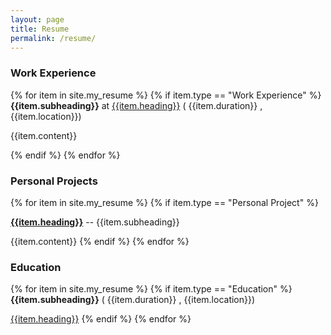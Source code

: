 ```yaml
---
layout: page
title: Resume
permalink: /resume/
---
```


### Work Experience
{% for item in site.my_resume %}
{% if item.type == "Work Experience" %}
**{{item.subheading}}** at [{{item.heading}}]({{item.link}}) <span class='pull-right'>( {{item.duration}} , {{item.location}})</span>


{{item.content}}


{% endif %}
{% endfor %}

### Personal Projects
{% for item in site.my_resume %}
{% if item.type == "Personal Project" %}

**[{{item.heading}}]({{item.link}})** -- {{item.subheading}}

{{item.content}}
{% endif %}
{% endfor %}

### Education
{% for item in site.my_resume %}
{% if item.type == "Education" %}
**{{item.subheading}}** <span class='pull-right'>( {{item.duration}} , {{item.location}})</span>

[{{item.heading}}]({{item.link}})
{% endif %}
{% endfor %}
